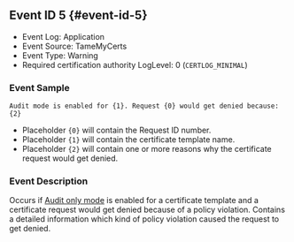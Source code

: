 ## Event ID 5 {#event-id-5}

- Event Log: Application
- Event Source: TameMyCerts
- Event Type: Warning
- Required certification authority LogLevel: 0 (`CERTLOG_MINIMAL`)

### Event Sample

```
Audit mode is enabled for {1}. Request {0} would get denied because:
{2}
```

- Placeholder `{0}` will contain the Request ID number.
- Placeholder `{1}` will contain the certificate template name.
- Placeholder `{2}` will contain one or more reasons why the certificate request would get denied.

### Event Description

Occurs if [Audit only mode](#audit-only-mode) is enabled for a certificate template and a certificate request would get denied because of a policy violation. Contains a detailed information which kind of policy violation caused the request to get denied.
